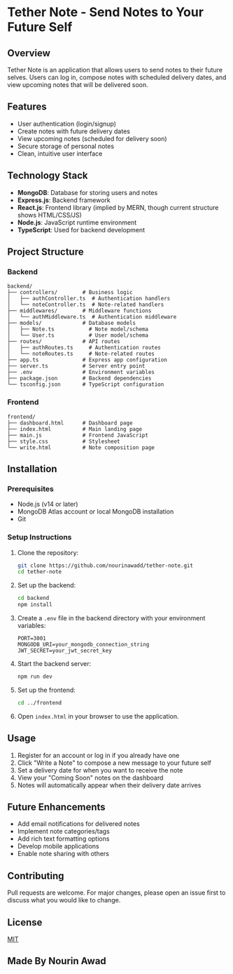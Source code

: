 # Tether Note - Send Notes to Your Future Self

## Overview
Tether Note is an application that allows users to send notes to their future selves. Users can log in, compose notes with scheduled delivery dates, and view upcoming notes that will be delivered soon.

## Features
- User authentication (login/signup)
- Create notes with future delivery dates
- View upcoming notes (scheduled for delivery soon)
- Secure storage of personal notes
- Clean, intuitive user interface

## Technology Stack
- **MongoDB**: Database for storing users and notes
- **Express.js**: Backend framework
- **React.js**: Frontend library (implied by MERN, though current structure shows HTML/CSS/JS)
- **Node.js**: JavaScript runtime environment
- **TypeScript**: Used for backend development

## Project Structure

### Backend
```
backend/
├── controllers/        # Business logic
│   ├── authController.ts  # Authentication handlers
│   └── noteController.ts  # Note-related handlers
├── middlewares/        # Middleware functions
│   └── authMiddleware.ts  # Authentication middleware
├── models/             # Database models
│   ├── Note.ts           # Note model/schema
│   └── User.ts           # User model/schema
├── routes/             # API routes
│   ├── authRoutes.ts     # Authentication routes
│   └── noteRoutes.ts     # Note-related routes
├── app.ts              # Express app configuration
├── server.ts           # Server entry point
├── .env                # Environment variables
├── package.json        # Backend dependencies
└── tsconfig.json       # TypeScript configuration
```

### Frontend
```
frontend/
├── dashboard.html      # Dashboard page
├── index.html          # Main landing page
├── main.js             # Frontend JavaScript
├── style.css           # Stylesheet
└── write.html          # Note composition page
```

## Installation

### Prerequisites
- Node.js (v14 or later)
- MongoDB Atlas account or local MongoDB installation
- Git

### Setup Instructions

1. Clone the repository:
   ```bash
   git clone https://github.com/nourinawadd/tether-note.git
   cd tether-note
   ```

2. Set up the backend:
   ```bash
   cd backend
   npm install
   ```

3. Create a `.env` file in the backend directory with your environment variables:
   ```
   PORT=3001
   MONGODB_URI=your_mongodb_connection_string
   JWT_SECRET=your_jwt_secret_key
   ```

4. Start the backend server:
   ```bash
   npm run dev
   ```

5. Set up the frontend:
   ```bash
   cd ../frontend
   ```

6. Open `index.html` in your browser to use the application.

## Usage
1. Register for an account or log in if you already have one
2. Click "Write a Note" to compose a new message to your future self
3. Set a delivery date for when you want to receive the note
4. View your "Coming Soon" notes on the dashboard
5. Notes will automatically appear when their delivery date arrives

## Future Enhancements
- Add email notifications for delivered notes
- Implement note categories/tags
- Add rich text formatting options
- Develop mobile applications
- Enable note sharing with others

## Contributing
Pull requests are welcome. For major changes, please open an issue first to discuss what you would like to change.

## License
[MIT](https://choosealicense.com/licenses/mit/)

## Made By Nourin Awad
